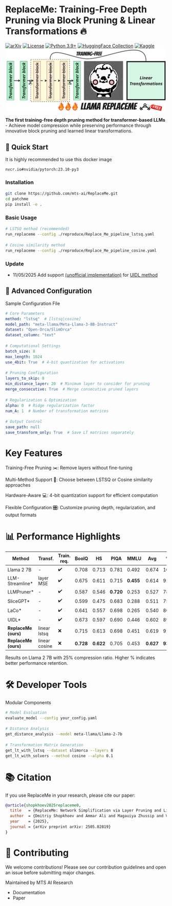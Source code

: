 # ReplaceMe: Training-Free Depth Pruning via Block Pruning & Linear Transformations 🔥

[![arXiv](https://img.shields.io/badge/arXiv-2310.12345-b31b1b.svg)](https://arxiv.org/abs/2505.02819)
[![License](https://img.shields.io/badge/License-Apache_2.0-blue.svg)](https://opensource.org/licenses/Apache-2.0)
[![Python 3.9+](https://img.shields.io/badge/Python-3.9%2B-blue.svg)](https://www.python.org/downloads/)
[![HuggingFace Collection](https://img.shields.io/badge/HuggingFace-Collection-yellow.svg?logo=huggingface)](https://huggingface.co/collections/MTSAIR/replaceme-67ea8226e3feca5a57a9de51)
[![Kaggle](https://img.shields.io/badge/Kaggle-Notebook-20beff?logo=kaggle&logoColor=white)](https://www.kaggle.com/code/ammarali32/replaceme-prune-your-transformer-efficiently)
![ReplaceMe Architecture](figs/logo2.jpg)

**The first training-free depth pruning method for transformer-based LLMs** - Achieve model compression while preserving performance through innovative block pruning and learned linear transformations.

## 🚀 Quick Start
It is highly recommended to use this docker image
```
nvcr.io#nvidia/pytorch:23.10-py3
```
### Installation
```bash
git clone https://github.com/mts-ai/ReplaceMe.git
cd patchme
pip install -e .
```
### Basic Usage
```bash
# LSTSQ method (recommended)
run_replaceme --config ./reproduce/Replace_Me_pipeline_lstsq.yaml

# Cosine similarity method
run_replaceme --config ./reproduce/Replace_Me_pipeline_cosine.yaml
```
### Update
- 11/05/2025 Add support [(unofficial implementation)](https://github.com/arcee-ai/PruneMe) for [UIDL method](https://arxiv.org/abs/2403.17887) 
## 🔧 Advanced Configuration
Sample Configuration File
```yaml
# Core Parameters
method: "lstsq"  # [lstsq|cosine]
model_path: "meta-llama/Meta-Llama-3-8B-Instruct"
dataset: "Open-Orca/SlimOrca"
dataset_column: "text"

# Computational Settings
batch_size: 8
max_length: 1024
use_4bit: True  # 4-bit quantization for activations

# Pruning Configuration
layers_to_skip: 8
min_distance_layer: 20  # Minimum layer to consider for pruning
merge_consecutive: True  # Merge consecutive pruned layers

# Regularization & Optimization
alpha: 0  # Ridge regularization factor
num_A: 1  # Number of transformation matrices

# Output Control
save_path: null
save_transform_only: True  # Save LT matrices separately
```
# Key Features
Training-Free Pruning ✂️: Remove layers without fine-tuning

Multi-Method Support 🤖: Choose between LSTSQ or Cosine similarity approaches

Hardware-Aware 💻: 4-bit quantization support for efficient computation

Flexible Configuration 🎛️: Customize pruning depth, regularization, and output formats

# 📊 Performance Highlights
| **Method**          | **Transf.**        | **Train. req.** | **BoolQ** | **HS**  | **PIQA** | **MMLU** | **Avg**  | **%**   |
|---------------------|--------------------|-----------------|-----------|--------|----------|----------|----------|---------|
| Llama 2 7B          | -                  | ✔️              | 0.708     | 0.713  | 0.781    | 0.492    | 0.674    | 100     |
| LLM-Streamline*     | layer MSE          | ✔️              | 0.675     | 0.611  | 0.715    | **0.455**| 0.614    | 91.2    |
| LLMPruner*          | -                  | ✔️              | 0.587     | 0.546  | **0.720**| 0.253    | 0.527    | 78.2    |
| SliceGPT*           | -                  | ✔️              | 0.599     | 0.475  | 0.683    | 0.288    | 0.511    | 75.9    |
| LaCo*               | -                  | ✔️              | 0.641     | 0.557  | 0.698    | 0.265    | 0.540    | 80.2    |
| UIDL*               | -                  | ✔️              | 0.673     | 0.597  | 0.690    | 0.446    | 0.602    | 89.3    |
| **ReplaceMe (ours)**  | linear lstsq       | ❌              | 0.715     | 0.613  | 0.698    | 0.451    | 0.619    | 91.9    |
| **ReplaceMe (ours)**  | linear cosine      | ❌              | **0.728** | **0.622**| 0.705   | 0.453    | **0.627**| **93.1**|


Results on Llama 2 7B with 25% compression ratio. Higher % indicates better performance retention.

# 🛠️ Developer Tools
Modular Components
```bash
# Model Evaluation
evaluate_model --config your_config.yaml

# Distance Analysis
get_distance_analysis --model meta-llama/Llama-2-7b

# Transformation Matrix Generation
get_lt_with_lstsq --dataset slimorca --layers 8
get_lt_with_solvers --method cosine --alpha 0.1
```
# 📚 Citation
If you use ReplaceMe in your research, please cite our paper:

```bibtex
@article{shopkhoev2025replaceme0,
  title   = {ReplaceMe: Network Simplification via Layer Pruning and Linear Transformations},
  author  = {Dmitriy Shopkhoev and Ammar Ali and Magauiya Zhussip and Valentin Malykh and Stamatios Lefkimmiatis and Nikos Komodakis and Sergey Zagoruyko},
  year    = {2025},
  journal = {arXiv preprint arXiv: 2505.02819}
}
```
# 🤝 Contributing
We welcome contributions! Please see our contribution guidelines and open an issue before submitting major changes.

Maintained by MTS AI Research 
- Documentation
- Paper
